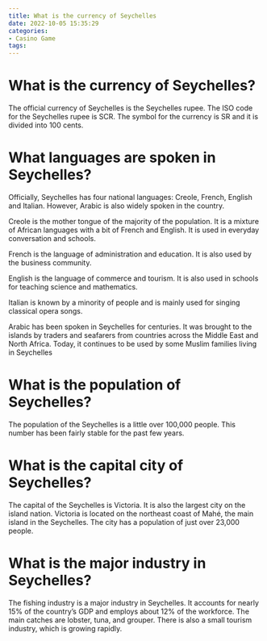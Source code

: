```yaml
---
title: What is the currency of Seychelles
date: 2022-10-05 15:35:29
categories:
- Casino Game
tags:
---
```



#  What is the currency of Seychelles?

The official currency of Seychelles is the Seychelles rupee. The ISO code for the Seychelles rupee is SCR. The symbol for the currency is SR and it is divided into 100 cents.

#  What languages are spoken in Seychelles?

Officially, Seychelles has four national languages: Creole, French, English and Italian. However, Arabic is also widely spoken in the country.

Creole is the mother tongue of the majority of the population. It is a mixture of African languages with a bit of French and English. It is used in everyday conversation and schools.

French is the language of administration and education. It is also used by the business community.

English is the language of commerce and tourism. It is also used in schools for teaching science and mathematics.

Italian is known by a minority of people and is mainly used for singing classical opera songs.

Arabic has been spoken in Seychelles for centuries. It was brought to the islands by traders and seafarers from countries across the Middle East and North Africa. Today, it continues to be used by some Muslim families living in Seychelles

#  What is the population of Seychelles?

The population of the Seychelles is a little over 100,000 people. This number has been fairly stable for the past few years.

#  What is the capital city of Seychelles?

The capital of the Seychelles is Victoria. It is also the largest city on the island nation. Victoria is located on the northeast coast of Mahé, the main island in the Seychelles. The city has a population of just over 23,000 people.

#  What is the major industry in Seychelles?

The fishing industry is a major industry in Seychelles. It accounts for nearly 15% of the country’s GDP and employs about 12% of the workforce. The main catches are lobster, tuna, and grouper. There is also a small tourism industry, which is growing rapidly.